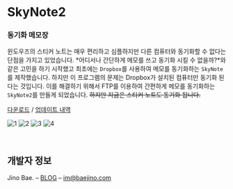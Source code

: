 
# SkyNote2

### 동기화 메모장

윈도우즈의 스티커 노트는 매우 편리하고 심플하지만 다른 컴퓨터와 동기화할 수 없다는 단점을 가지고 있었습니다. *어디서나 간단하게 메모를 쓰고 동기화 시킬 수 없을까?*와 같은 고민을 하기 시작했고 최초에는 `Dropbox`를 사용하여 메모를 동기화하는 `SkyNote`를 제작했습니다. 하지만 이 프로그램의 문제는 Dropbox가 설치된 컴퓨터만 동기화 된다는 것입니다. 이를 해결하기 위해서 FTP를 이용하여 간편하게 메모를 동기화하는 `SkyNote2`를 만들게 되었습니다. ~~하지만 지금은 스티커 노트도 동기화 됩니다.~~

[다운로드](https://www.dropbox.com/sh/t5f4y8v8lvmdsez/AAC9pKrbXGZOatorYsRxyBDGa?dl=1) / [업데이트 내역](./CHANGELOG.md)

![1](https://user-images.githubusercontent.com/35596687/62864314-54d33900-bd46-11e9-9383-9bc6fd906968.png)
![2](https://user-images.githubusercontent.com/35596687/68101401-d505d680-ff10-11e9-8814-2298f65d8093.png)
![3](https://user-images.githubusercontent.com/35596687/68101402-d505d680-ff10-11e9-950f-8337be69a0ac.png)
![4](https://user-images.githubusercontent.com/35596687/68101403-d59e6d00-ff10-11e9-8165-f5108a773aa0.png)

<br>

## 개발자 정보	

Jino Bae. – [BLOG](https://baejino.com) – im@baejino.com